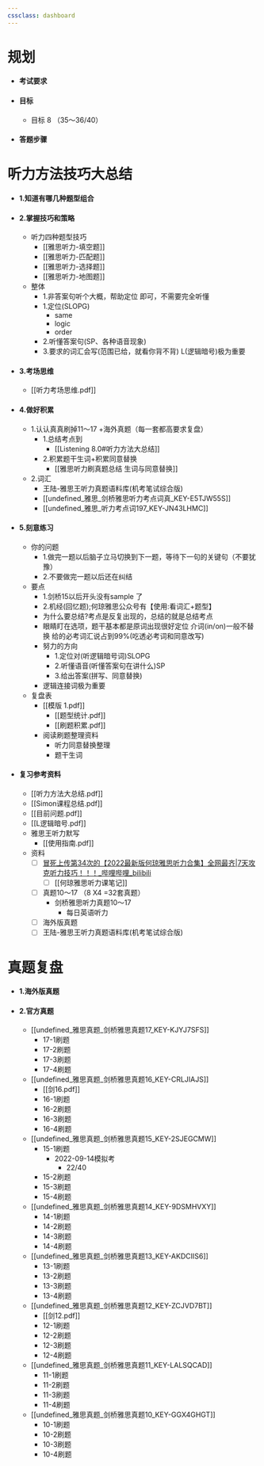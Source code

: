 ```yaml
---
cssclass: dashboard
---
```


# 规划
- #### 考试要求
- #### 目标
	- 目标 8 （35～36/40）
- #### 答题步骤

# 听力方法技巧大总结
- #### 1.知道有哪几种题型组合
- #### 2.掌握技巧和策略
	- 听力四种题型技巧
		- [[雅思听力-填空题]]
		- [[雅思听力-匹配题]]
		- [[雅思听力-选择题]]
		- [[雅思听力-地图题]]
	- 整体
		- 1.非答案句听个大概，帮助定位 即可，不需要完全听懂
		- 1.定位(SLOPG) 
			- same 
			- logic
			- order
		- 2.听懂答案句(SP、各种语音现象)
		- 3.要求的词汇会写(范围已给，就看你背不背) L(逻辑暗号)极为重要
- #### 3.考场思维
	- [[听力考场思维.pdf]]
- #### 4.做好积累
	- 1.认认真真刷掉11～17 +海外真题（每一套都高要求复盘）
		- 1.总结考点到
			- [[Listening 8.0#听力方法大总结]]
		- 2.积累题干生词+积累同意替换
			- [[雅思听力刷真题总结 生词与同意替换]]
	- 2.词汇
		- 王陆-雅思王听力真题语料库(机考笔试综合版)
		- [[undefined_雅思_剑桥雅思听力考点词真_KEY-E5TJW55S]]
		- [[undefined_雅思_听力考点词197_KEY-JN43LHMC]]
- #### 5.刻意练习
	- 你的问题
		- 1.做完一题以后脑子立马切换到下一题，等待下一句的关键句（不要犹豫） 
		- 2.不要做完一题以后还在纠结
	- 要点
		- 1.剑桥15以后开头没有sample 了 
		- 2.机经(回忆题);何琼雅思公众号有【使用:看词汇+题型】 
		- 为什么要总结?考点是反复出现的，总结的就是总结考点 
		- 眼睛盯在选项，题干基本都是原词出现很好定位 介词(in/on)一般不替换 给的必考词汇说占到99%(吃透必考词和同意改写)
		- 努力的方向
			- 1.定位对(听逻辑暗号词)SLOPG 
			- 2.听懂语音(听懂答案句在讲什么)SP
			- 3.给出答案(拼写、同意替换)
		- 逻辑连接词极为重要
	- 复盘表
		- [[模版 1.pdf]]
			- [[题型统计.pdf]]
			- [[刷题积累.pdf]]
		- 阅读刷题整理资料
			- 听力同意替换整理
			- 题干生词
- #### 复习参考资料
	- [[听力方法大总结.pdf]]
	- [[Simon课程总结.pdf]]
	- [[目前问题.pdf]]
	- [[L逻辑暗号.pdf]]
	- 雅思王听力默写
		- [[使用指南.pdf]]
	- 资料
		- [ ] [冒死上传第34次的【2022最新版何琼雅思听力合集】全网最齐|7天攻克听力技巧！！！_哔哩哔哩_bilibili](https://www.bilibili.com/video/BV15e411u795?spm_id_from=333.337.search-card.all.click&vd_source=025a435f75f64171dd9cd96896be80a4)
			- [ ] [[何琼雅思听力课笔记]]
		- [ ] 真题10～17 （8 X4 =32套真题）
			- 剑桥雅思听力真题10～17 
				- 每日英语听力
		- [ ] 海外版真题
		- [ ] 王陆-雅思王听力真题语料库(机考笔试综合版)
# 真题复盘
- #### 1.海外版真题
- #### 2.官方真题
	- [[undefined_雅思真题_剑桥雅思真题17_KEY-KJYJ7SFS]]
		- 17-1刷题
		- 17-2刷题
		- 17-3刷题
		- 17-4刷题
	- [[undefined_雅思真题_剑桥雅思真题16_KEY-CRLJIAJS]]
		- [[剑16.pdf]]
		- 16-1刷题
		- 16-2刷题
		- 16-3刷题
		- 16-4刷题
	- [[undefined_雅思真题_剑桥雅思真题15_KEY-2SJEGCMW]]
		- 15-1刷题
			- 2022-09-14模拟考
				- 22/40 
		- 15-2刷题
		- 15-3刷题
		- 15-4刷题
	- [[undefined_雅思真题_剑桥雅思真题14_KEY-9DSMHVXY]]
		- 14-1刷题
		- 14-2刷题
		- 14-3刷题
		- 14-4刷题
	- [[undefined_雅思真题_剑桥雅思真题13_KEY-AKDCIIS6]]
		- 13-1刷题
		- 13-2刷题
		- 13-3刷题
		- 13-4刷题
	- [[undefined_雅思真题_剑桥雅思真题12_KEY-ZCJVD7BT]]
		- [[剑12.pdf]]
		- 12-1刷题
		- 12-2刷题
		- 12-3刷题
		- 12-4刷题
	- [[undefined_雅思真题_剑桥雅思真题11_KEY-LALSQCAD]]
		- 11-1刷题
		- 11-2刷题
		- 11-3刷题
		- 11-4刷题
	- [[undefined_雅思真题_剑桥雅思真题10_KEY-GGX4GHGT]]
		- 10-1刷题
		- 10-2刷题
		- 10-3刷题
		- 10-4刷题